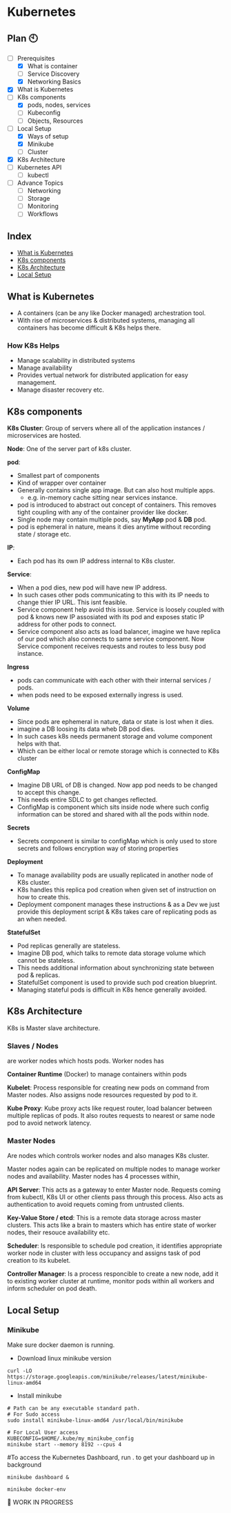 ---
---

# Kubernetes

## Plan 🕙
- [ ]  Prerequisites
    - [x]  What is container
    - [ ]  Service Discovery
    - [x]  Networking Basics
- [x]  What is Kubernetes
- [ ]  K8s components
    - [x]  pods, nodes, services
    - [ ]  Kubeconfig
    - [ ]  Objects, Resources
- [ ]  Local Setup
    - [x]  Ways of setup
    - [x]  Minikube
    - [ ]  Cluster
- [x]  K8s Architecture
- [ ]  Kubernetes API
    - [ ]  kubectl
- [ ]  Advance Topics
    - [ ]  Networking
    - [ ]  Storage
    - [ ]  Monitoring
    - [ ]  Workflows

## Index
- [What is Kubernetes](what-is-kubernetes)
- [K8s components](k8s-components)
- [K8s Architecture](k8s-architecture)
- [Local Setup](local-setup)

## What is Kubernetes

- A containers (can be any like Docker managed) archestration tool.
- With rise of microservices & distributed systems, managing all containers has become difficult & K8s helps there.

### How K8s Helps
- Manage scalability in distributed systems
- Manage availability
- Provides vertual network for distributed application for easy management.
- Manage disaster recovery etc.

## K8s components
**K8s Cluster**: Group of servers where all of the application instances / microservices are hosted.

**Node**: One of the server part of k8s cluster.

**pod**:
- Smallest part of components
- Kind of wrapper over container
- Generally contains single app image. But can also host multiple apps.
    - e.g. in-memory cache sitting near services instance.
- pod is introduced to abstract out concept of containers. This removes tight coupling with any of the container provider like docker.
- Single node may contain multiple pods, say **MyApp** pod & **DB** pod.
- pod is ephemeral in nature, means it dies anytime without recording state / storage etc.

**IP**:
- Each pod has its own IP address internal to K8s cluster.

**Service**:
- When a pod dies, new pod will have new IP address.
- In such cases other pods communicating to this with its IP needs to change thier IP URL. This isnt feasible.
- Service component help avoid this issue. Service is loosely coupled with pod & knows new IP assosiated with its pod and exposes static IP address for other pods to connect.
- Service component also acts as load balancer, imagine we have replica of our pod which also connects to same service component. Now Service component receives requests and routes to less busy pod instance.

**Ingress**
- pods can communicate with each other with their internal services / pods.
- when pods need to be exposed externally ingress is used.

**Volume**
- Since pods are ephemeral in nature, data or state is lost when it dies.
- imagine a DB loosing its data wheb DB pod dies.
- In such cases k8s needs permanent storage and volume component helps with that.
- Which can be either local or remote storage which is connected to K8s cluster

**ConfigMap**
- Imagine DB URL of DB is changed. Now app pod needs to be changed to accept this change.
- This needs entire SDLC to get changes reflected.
- ConfigMap is component which sits inside node where such config information can be stored and shared with all the pods within node.

**Secrets**
- Secrets component is similar to configMap which is only used to store secrets and follows encryption way of storing properties

**Deployment**
- To manage availability pods are usually replicated in another node of K8s cluster.
- K8s handles this replica pod creation when given set of instruction on how to create this.
- Deployment component manages these instructions & as a Dev we just provide this deployment script & K8s takes care of replicating pods as an when needed.

**StatefulSet**
- Pod replicas generally are stateless.
- Imagine DB pod, which talks to remote data storage volume which cannot be stateless.
- This needs additional information about synchronizing state between pod & replicas.
- StatefulSet component is used to provide such pod creation blueprint.
- Managing stateful pods is difficult in K8s hence generally avoided.

## K8s Architecture
K8s is Master slave architecture.
### Slaves / Nodes
are worker nodes which hosts pods.
Worker nodes has 

**Container Runtime** (Docker) to manage containers within pods

**Kubelet**: Process responsible for creating new pods on command from Master nodes.
Also assigns node resources requested by pod to it.

**Kube Proxy**: Kube proxy acts like request router, load balancer between multiple replicas of pods. It also routes requests to nearest or same node pod to avoid network latency.

### Master Nodes
Are nodes which controls worker nodes and also manages K8s cluster.

Master nodes again can be replicated on multiple nodes to manage worker nodes and availability.
Master nodes has 4 processes within,

**API Server**: This acts as a gateway to enter Master node. Requests coming from kubectl, K8s UI or other clients pass through this process. Also acts as authentication to avoid requets coming from untrusted clients.

**Key-Value Store / etcd**: This is a remote data storage across master clusters. This acts like a brain to masters which has entire state of worker nodes, their resouce availability etc.

**Scheduler**: Is responsible to schedule pod creation, it identifies appropriate worker node in cluster with less occupancy and assigns task of pod creation to its kubelet.

**Controller Manager**: Is a process responcible to create a new node, add it to existing worker cluster at runtime, monitor pods within all workers and inform scheduler on pod death.



## Local Setup

### Minikube
Make sure docker daemon is running.
- Download linux minikube version
```console
curl -LO https://storage.googleapis.com/minikube/releases/latest/minikube-linux-amd64
```

- Install minikube
```console
# Path can be any executable standard path.
# For Sudo access
sudo install minikube-linux-amd64 /usr/local/bin/minikube

# For Local User access
KUBECONFIG=$HOME/.kube/my_minikube_config
minikube start --memory 8192 --cpus 4
```

#To access the Kubernetes Dashboard, run . to get your dashboard up in background
```console
minikube dashboard &

minikube docker-env
```


👷 WORK IN PROGRESS
